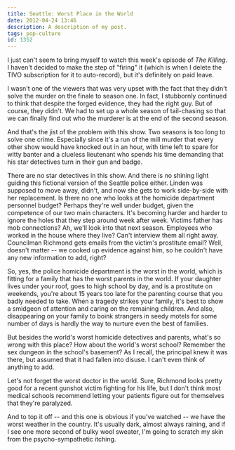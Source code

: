 ```yaml
---
title: Seattle: Worst Place in the World
date: 2012-04-24 13:46
description: A description of my post.
tags: pop-culture
id: 1352
---
```

I just can't seem to bring myself to watch this week's episode of *The Killing*.  I haven't decided to make the step of "firing" it (which is when I delete the TIVO subscription for it to auto-record), but it's definitely on paid leave.

I wasn't one of the viewers that was very upset with the fact that they didn't solve the murder on the finale to season one.  In fact, I stubbornly continued to think that despite the forged evidence, they had the right guy.  But of course, they didn't.  We had to set up a whole season of tail-chasing so that we can finally find out who the murderer is at the end of the second season.

And that's the jist of the problem with this show.  Two seasons is too long to solve one crime.  Especially since it's a run of the mill murder that every other show would have knocked out in an hour, with time left to spare for witty banter and a clueless lieutenant who spends his time demanding that his star detectives turn in their gun and badge.

There are no star detectives in this show.  And there is no shining light guiding this fictional version of the Seattle police either.  Linden was supposed to move away, didn't, and now she gets to work side-by-side with her replacement.  Is there no one who looks at the homicide department personnel budget?  Perhaps they're well under budget, given the competence of our two main characters.  It's becoming harder and harder to ignore the holes that they step around week after week.  Victims father has mob connections?  Ah, we'll look into that next season.  Employees who worked in the house where they live?  Can't interview them all right away.  Councilman Richmond gets emails from the victim's prostitute email?  Well, doesn't matter -- we cooked up evidence against him, so he couldn't have any new information to add, right?

So, yes, the police homicide department is the worst in the world, which is fitting for a family that has the worst parents in the world.  If your daughter lives under your roof, goes to high school by day, and is a prostitute on weekends, you're about 15 years too late for the parenting course that you badly needed to take.  When a tragedy strikes your family, it's best to show a smidgeon of attention and caring on the remaining children.  And also, disappearing on your family to boink strangers in seedy motels for some number of days is hardly the way to nurture even the best of families.

But besides the world's worst homicide detectives and parents, what's so wrong with this place?  How about the world's worst school?  Remember the sex dungeon in the school's basement?  As I recall, the principal knew it was there, but assumed that it had fallen into disuse.  I can't even think of anything to add.

Let's not forget the worst doctor in the world.  Sure, Richmond looks pretty good for a recent gunshot victim fighting for his life, but I don't think most medical schools recommend letting your patients figure out for themselves that they're paralyzed.

And to top it off -- and this one is obvious if you've watched -- we have the worst weather in the country.  It's usually dark, almost always raining, and if I see one more second of bulky wool sweater, I'm going to scratch my skin from the psycho-sympathetic itching.